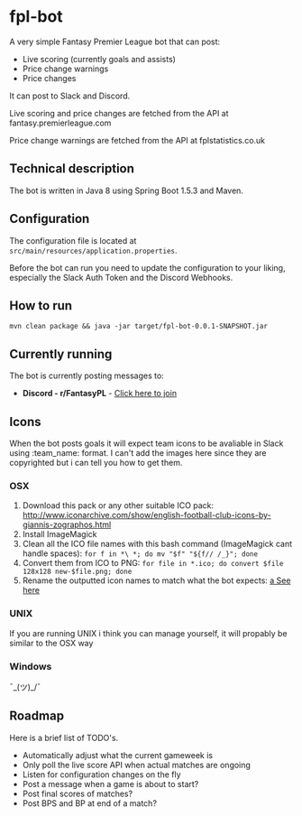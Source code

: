 # fpl-bot

A very simple Fantasy Premier League bot that can post:
* Live scoring (currently goals and assists)
* Price change warnings
* Price changes

It can post to Slack and Discord.

Live scoring and price changes are fetched from the API at fantasy.premierleague.com

Price change warnings are fetched from the API at fplstatistics.co.uk

## Technical description

The bot is written in Java 8 using Spring Boot 1.5.3 and Maven.

## Configuration

The configuration file is located at `src/main/resources/application.properties`.

Before the bot can run you need to update the configuration to your liking, especially the Slack Auth Token and the Discord Webhooks.

## How to run

`mvn clean package && java -jar target/fpl-bot-0.0.1-SNAPSHOT.jar`

## Currently running

The bot is currently posting messages to:
* **Discord - r/FantasyPL** - [Click here to join](https://discordapp.com/invite/GgcY5gK)

## Icons

When the bot posts goals it will expect team icons to be avaliable in Slack using :team_name: format. I can't add the images here since they are copyrighted but i can tell you how to get them.

### OSX
1. Download this pack or any other suitable ICO pack: http://www.iconarchive.com/show/english-football-club-icons-by-giannis-zographos.html
2. Install ImageMagick
3. Clean all the ICO file names with this bash command (ImageMagick cant handle spaces): `for f in *\ *; do mv "$f" "${f// /_}"; done`
4. Convert them from ICO to PNG: `for file in *.ico; do convert $file 128x128 new-$file.png; done`
5. Rename the outputted icon names to match what the bot expects: [a See here](src/main/java/fpl/bot/live/score/FplOfficialLiveScoreFetcher.java#L114-L135)

### UNIX
If you are running UNIX i think you can manage yourself, it will propably be similar to the OSX way

### Windows
 ¯\_(ツ)_/¯

## Roadmap
Here is a brief list of TODO's.

* Automatically adjust what the current gameweek is
* Only poll the live score API when actual matches are ongoing
* Listen for configuration changes on the fly
* Post a message when a game is about to start?
* Post final scores of matches?
* Post BPS and BP at end of a match?
